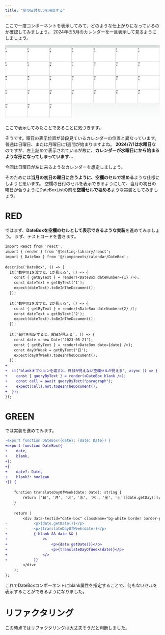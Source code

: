 ```yaml
---
title: "空の日付セルを用意する"
---
```



ここで一度コンポーネントを表示してみて、どのような仕上がりになっているのか確認してみましょう。
2024年の5月のカレンダーを一旦表示して見るようにしましょう。

![何かがおかしい…](/images/7d6ab272d3e8ab/wrong_datelist.png)

ここで表示してみたことであることに気づきます。


そうです。曜日の表示位置が普段見ているカレンダーの位置と異なっています。
普通は日曜日、または月曜日に1週間が始まりますよね。
**2024/7/1は水曜日**なのですが、左上詰めで表示されているが故に、**カレンダーが水曜日にから始まるような形になってしまっています…**

今回は日曜日が左に来るようなカレンダーを想定しましょう。

そのためには**当月の初日の曜日に合うように、空欄のセルで埋める**ような仕様にしようと思います。
空欄の日付のセルを表示できるようにして、当月の初日の曜日が合うようにDateBoxListの前を**空欄セルで埋める**ような実装としてみましょう。

# RED

ではまず、**DateBoxを空欄のセルとして表示できるような実装**を進めてみましょう。
まず、テストコードを書きます。


```diff ts:__tests__/components/calendar/DateBox.spec.tsx
import React from 'react';
import { render } from '@testing-library/react';
import { DateBox } from '@/components/calendar/DateBox';

describe('DateBox', () => {
  it('数字の1を渡すと、1が見える', () => {
    const { getByText } = render(<DateBox dateNumber={1} />);
    const dateText = getByText('1');
    expect(dateText).toBeInTheDocument();
  });

  it('数字の2を渡すと、2が見える', () => {
    const { getByText } = render(<DateBox dateNumber={2} /);
    const dateText = getByText('2');
    expect(dateText).toBeInTheDocument();
  });

  it('日付を指定すると、曜日が見える', () => {
    const date = new Date("2023-05-21");
    const { getByText } = render(<DateBox date={date} />);
    const dayOfWeek = getByText('日');
    expect(dayOfWeek).toBeInTheDocument();
  });
+
+  it('blankオプションを渡すと、日付が見えない空欄セルが見える', async () => {
+    const { queryByText } = render(<DateBox blank />);
+    const cell = await queryByText("paragraph");
+    expect(cell).not.toBeInTheDocument();
+  });
});
```

# GREEN

では実装を進めてみます。


```diff ts:components/calendar/DateBox.tsx
-export function DateBox({date}: {date: Date}) {
+export function DateBox({
+    date,
+    blank,
+}:
+{
+    date?: Date,
+    blank?: boolean
+}) {
  
    function translateDayOfWeek(date: Date): string {
        return ['日', '月', '火', '水', '木', '金', '土'][date.getDay()];
    }

    return (
        <div data-testid="date-box" className="bg-white border border-gray-300 h-32">
-            <p>{date.getDate()}</p>
-            <p>{translateDayOfWeek(date)}</p>
+            {!blank && date && (
+                <>
+                    <p>{date.getDate()}</p>
+                    <p>{translateDayOfWeek(date)}</p>
+                </>
+            )}
        </div>
    );
};
```

これでDateBoxコンポーネントにblank属性を指定することで、何もないセルを表示することができるようになりました。


# リファクタリング

この時点ではリファクタリングは大丈夫そうだと判断しました。



